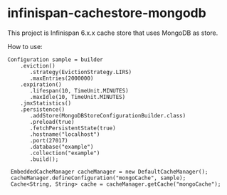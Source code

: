 infinispan-cachestore-mongodb
=============================

This project is Infinispan 6.x.x cache store that uses MongoDB as store. 

How to use:

``` 
Configuration sample = builder
    .eviction()
       .strategy(EvictionStrategy.LIRS)
       .maxEntries(2000000)
    .expiration()
       .lifespan(10, TimeUnit.MINUTES)
       .maxIdle(10, TimeUnit.MINUTES)
    .jmxStatistics()
    .persistence()
       .addStore(MongoDBStoreConfigurationBuilder.class)
       .preload(true)
       .fetchPersistentState(true)
       .hostname("localhost")
       .port(27017)
       .database("example")
       .collection("example")
       .build();

 EmbeddedCacheManager cacheManager = new DefaultCacheManager();
 cacheManager.defineConfiguration("mongoCache", sample);
 Cache<String, String> cache = cacheManager.getCache("mongoCache");
```
